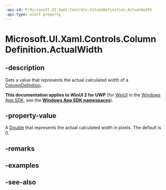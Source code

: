 ```yaml
---
-api-id: P:Microsoft.UI.Xaml.Controls.ColumnDefinition.ActualWidth
-api-type: winrt property
---
```


<!-- Property syntax
public double ActualWidth { get; }
-->

# Microsoft.UI.Xaml.Controls.ColumnDefinition.ActualWidth

## -description
Gets a value that represents the actual calculated width of a [ColumnDefinition](columndefinition.md).

**This documentation applies to WinUI 2 for UWP** (for [WinUI](/windows/apps/winui/winui3/) in the [Windows App SDK](/windows/apps/windows-app-sdk/), see the **[Windows App SDK namespaces](/windows/windows-app-sdk/api/winrt/)**).

## -property-value
A [Double](/dotnet/api/system.double?view=dotnet-uwp-10.0&preserve-view=true) that represents the actual calculated width in pixels. The default is 0.

## -remarks

## -examples

## -see-also
